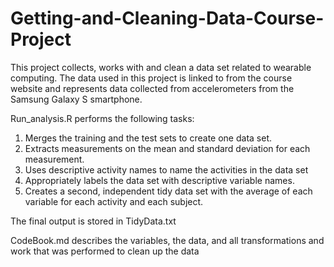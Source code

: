 # Getting-and-Cleaning-Data-Course-Project

This project collects, works with and clean a data set related to wearable computing. The data used in this project is linked to from the course website and represents data collected from accelerometers from the Samsung Galaxy S smartphone.  

Run_analysis.R performs the following tasks:

1. Merges the training and the test sets to create one data set.
2. Extracts measurements on the mean and standard deviation for each measurement.
3. Uses descriptive activity names to name the activities in the data set
4. Appropriately labels the data set with descriptive variable names.
5. Creates a second, independent tidy data set with the average of each variable for each activity and each subject.

The final output is stored in TidyData.txt

CodeBook.md describes the variables, the data, and all transformations and work that was performed to clean up the data

